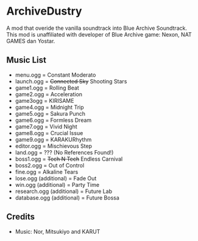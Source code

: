 # ArchiveDustry

A mod that overide the vanilla soundtrack into Blue Archive Soundtrack. This mod is unaffiliated with developer of  Blue Archive game: Nexon, NAT GAMES dan Yostar.

## Music List
  - menu.ogg = Constant Moderato
  - launch.ogg = ~~Connected Sky~~ Shooting Stars
  - game1.ogg = Rolling Beat
  - game2.ogg = Acceleration
  - game3ogg = KIRISAME
  - game4.ogg = Midnight Trip
  - game5.ogg = Sakura Punch
  - game6.ogg = Formless Dream
  - game7.ogg = Vivid Night
  - game8.ogg = Crucial Issue
  - game9.ogg = KARAKURhythm
  - editor.ogg = Mischievous Step
  - land.ogg = ??? (No References Found!)
  - boss1.ogg = ~~Tech N Tech~~ Endless Carnival
  - boss2.ogg = Out of Control
  - fine.ogg = Alkaline Tears
  - lose.ogg (additional) = Fade Out
  - win.ogg (additional) = Party Time
  - research.ogg (additional) = Future Lab
  - database.ogg (additional) = Future Bossa

## Credits
- Music: Nor, Mitsukiyo and KARUT